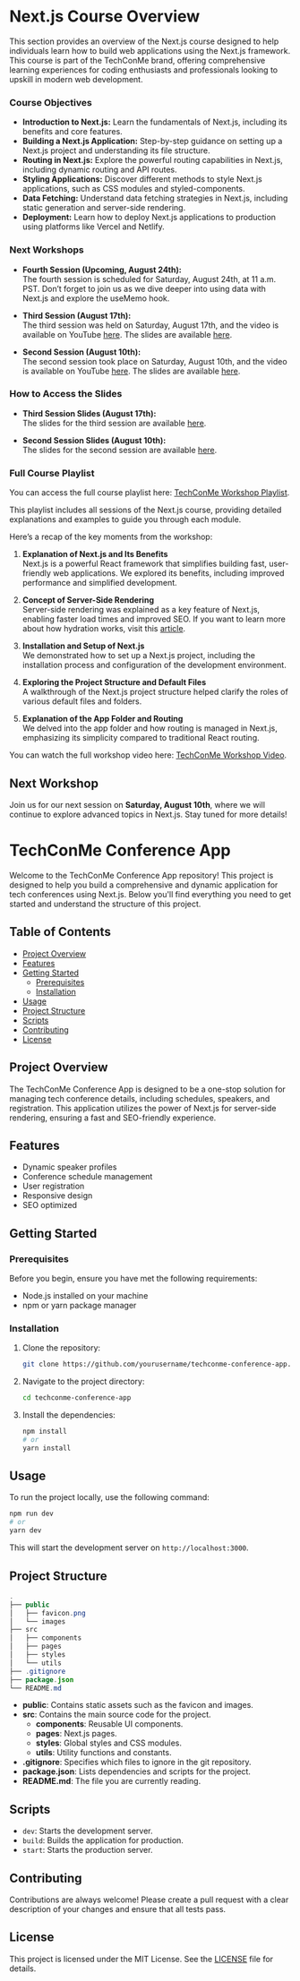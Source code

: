 # Next.js Course Overview

This section provides an overview of the Next.js course designed to help individuals learn how to build web applications using the Next.js framework. This course is part of the TechConMe brand, offering comprehensive learning experiences for coding enthusiasts and professionals looking to upskill in modern web development.

### Course Objectives

- **Introduction to Next.js:** Learn the fundamentals of Next.js, including its benefits and core features.
- **Building a Next.js Application:** Step-by-step guidance on setting up a Next.js project and understanding its file structure.
- **Routing in Next.js:** Explore the powerful routing capabilities in Next.js, including dynamic routing and API routes.
- **Styling Applications:** Discover different methods to style Next.js applications, such as CSS modules and styled-components.
- **Data Fetching:** Understand data fetching strategies in Next.js, including static generation and server-side rendering.
- **Deployment:** Learn how to deploy Next.js applications to production using platforms like Vercel and Netlify.

### Next Workshops

- **Fourth Session (Upcoming, August 24th):**  
  The fourth session is scheduled for Saturday, August 24th, at 11 a.m. PST. Don’t forget to join us as we dive deeper into using data with Next.js and explore the useMemo hook.

- **Third Session (August 17th):**  
  The third session was held on Saturday, August 17th, and the video is available on YouTube [here](https://youtu.be/ihgin3Jvs88). The slides are available [here](https://www.canva.com/design/DAGOHxNeySc/P-jHy34W2Fz7UINxfNDiOg/view?utm_content=DAGOHxNeySc&utm_campaign=designshare&utm_medium=link&utm_source=editor).

- **Second Session (August 10th):**  
  The second session took place on Saturday, August 10th, and the video is available on YouTube [here](https://youtu.be/jFLXJEsLmRA). The slides are available [here](https://www.canva.com/design/DAGNY0eIef4/LftWamSnFsfUzTf4WN5q1g/view?utm_content=DAGNY0eIef4&utm_campaign=designshare&utm_medium=link&utm_source=editor).

### How to Access the Slides

- **Third Session Slides (August 17th):**  
  The slides for the third session are available [here](https://www.canva.com/design/DAGOHxNeySc/P-jHy34W2Fz7UINxfNDiOg/view?utm_content=DAGOHxNeySc&utm_campaign=designshare&utm_medium=link&utm_source=editor).

- **Second Session Slides (August 10th):**  
  The slides for the second session are available [here](https://www.canva.com/design/DAGNY0eIef4/LftWamSnFsfUzTf4WN5q1g/view?utm_content=DAGNY0eIef4&utm_campaign=designshare&utm_medium=link&utm_source=editor).

### Full Course Playlist

You can access the full course playlist here: [TechConMe Workshop Playlist](https://www.youtube.com/playlist?list=PLH72tRyNBul4xwHGPuduuoUuQ1b2qz1Bc). 

This playlist includes all sessions of the Next.js course, providing detailed explanations and examples to guide you through each module.

Here’s a recap of the key moments from the workshop:

1. **Explanation of Next.js and Its Benefits**  
   Next.js is a powerful React framework that simplifies building fast, user-friendly web applications. We explored its benefits, including improved performance and simplified development.

2. **Concept of Server-Side Rendering**  
   Server-side rendering was explained as a key feature of Next.js, enabling faster load times and improved SEO. If you want to learn more about how hydration works, visit this [article](https://nextjs.org/docs/app/building-your-application/rendering/server-side-rendering#hydration).

3. **Installation and Setup of Next.js**  
   We demonstrated how to set up a Next.js project, including the installation process and configuration of the development environment.

4. **Exploring the Project Structure and Default Files**  
   A walkthrough of the Next.js project structure helped clarify the roles of various default files and folders.

5. **Explanation of the App Folder and Routing**  
   We delved into the app folder and how routing is managed in Next.js, emphasizing its simplicity compared to traditional React routing.

You can watch the full workshop video here: [TechConMe Workshop Video](https://youtu.be/Oj1L3BuIJuw).

## Next Workshop

Join us for our next session on **Saturday, August 10th**, where we will continue to explore advanced topics in Next.js. Stay tuned for more details!


# TechConMe Conference App

Welcome to the TechConMe Conference App repository! This project is designed to help you build a comprehensive and dynamic application for tech conferences using Next.js. Below you'll find everything you need to get started and understand the structure of this project.

## Table of Contents

- [Project Overview](#project-overview)
- [Features](#features)
- [Getting Started](#getting-started)
  - [Prerequisites](#prerequisites)
  - [Installation](#installation)
- [Usage](#usage)
- [Project Structure](#project-structure)
- [Scripts](#scripts)
- [Contributing](#contributing)
- [License](#license)

## Project Overview

The TechConMe Conference App is designed to be a one-stop solution for managing tech conference details, including schedules, speakers, and registration. This application utilizes the power of Next.js for server-side rendering, ensuring a fast and SEO-friendly experience.

## Features

- Dynamic speaker profiles
- Conference schedule management
- User registration
- Responsive design
- SEO optimized

## Getting Started

### Prerequisites

Before you begin, ensure you have met the following requirements:
- Node.js installed on your machine
- npm or yarn package manager

### Installation

1. Clone the repository:
    ```bash
    git clone https://github.com/yourusername/techconme-conference-app.git
    ```
2. Navigate to the project directory:
    ```bash
    cd techconme-conference-app
    ```
3. Install the dependencies:
    ```bash
    npm install
    # or
    yarn install
    ```

## Usage

To run the project locally, use the following command:
```bash
npm run dev
# or
yarn dev
```

This will start the development server on `http://localhost:3000`.

## Project Structure

```java
.
├── public
│   ├── favicon.png
│   └── images
├── src
│   ├── components
│   ├── pages
│   ├── styles
│   └── utils
├── .gitignore
├── package.json
└── README.md
```
- **public**: Contains static assets such as the favicon and images.
- **src**: Contains the main source code for the project.
  - **components**: Reusable UI components.
  - **pages**: Next.js pages.
  - **styles**: Global styles and CSS modules.
  - **utils**: Utility functions and constants.
- **.gitignore**: Specifies which files to ignore in the git repository.
- **package.json**: Lists dependencies and scripts for the project.
- **README.md**: The file you are currently reading.

## Scripts

- `dev`: Starts the development server.
- `build`: Builds the application for production.
- `start`: Starts the production server.

## Contributing

Contributions are always welcome! Please create a pull request with a clear description of your changes and ensure that all tests pass.

## License

This project is licensed under the MIT License. See the [LICENSE](LICENSE) file for details.